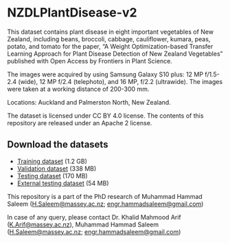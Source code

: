 # NZDLPlantDisease-v2

This dataset contains plant disease in eight important vegetables of New Zealand, including beans, broccoli, cabbage, cauliflower, kumara, peas, potato, and tomato for the paper, “A Weight Optimization-based Transfer Learning Approach for Plant Disease Detection of New Zealand Vegetables” published with Open Access by Frontiers in Plant Science. 

The images were acquired by using Samsung Galaxy S10 plus: 12 MP f/1.5-2.4 (wide), 12 MP f/2.4 (telephoto), and 16 MP, f/2.2 (ultrawide). The images were taken at a working distance of 200-300 mm.

Locations: Auckland and Palmerston North, New Zealand.

The dataset is licensed under CC BY 4.0 license. The contents of this repository are released under an Apache 2 license.

## Download the datasets

* [Training dataset](https://drive.google.com/file/d/1qg8oRjZwicL2z_2iy3pUeqfc_wrfpNcj) (1.2 GB)
* [Validation dataset](https://drive.google.com/file/d/1eIne-reVI7Ojwd1wJEOWyEudz8Y59eP8) (338 MB)
* [Testing dataset](https://drive.google.com/file/d/1BAHyTXeWZBG6sGMw41Syz8bjvZpR-kt3) (170 MB)
* [External testing dataset](https://drive.google.com/file/d/1os4RWNYYoRaZEX84QHEqojzTjUZuTzvC) (54 MB)

This repository is a part of the PhD research of Muhammad Hammad Saleem (H.Saleem@massey.ac.nz; engr.hammadsaleem@gmail.com)

In case of any query, please contact Dr. Khalid Mahmood Arif (K.Arif@massey.ac.nz), Muhammad Hammad Saleem (H.Saleem@massey.ac.nz; engr.hammadsaleem@gmail.com)
